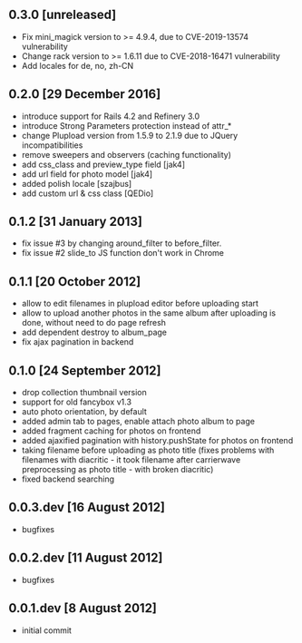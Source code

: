 ## 0.3.0 [unreleased]
* Fix mini_magick version to >= 4.9.4, due to CVE-2019-13574 vulnerability
* Change rack version to >= 1.6.11 due to CVE-2018-16471 vulnerability
* Add locales for de, no, zh-CN

## 0.2.0 [29 December 2016]
* introduce support for Rails 4.2 and Refinery 3.0
* introduce Strong Parameters protection instead of attr_*
* change Plupload version from 1.5.9 to 2.1.9 due to JQuery incompatibilities
* remove sweepers and observers (caching functionality)
* add css_class and preview_type field [jak4]
* add url field for photo model [jak4]
* added polish locale [szajbus]
* add custom url & css class [QEDio]


## 0.1.2 [31 January 2013]
* fix issue #3 by changing around_filter to before_filter. 
* fix issue #2 slide_to JS function don't work in Chrome

## 0.1.1 [20 October 2012]
* allow to edit filenames in plupload editor before uploading start
* allow to upload another photos in the same album after uploading is done, without need to do page refresh
* add dependent destroy to album_page
* fix ajax pagination in backend

## 0.1.0 [24 September 2012]
* drop collection thumbnail version
* support for old fancybox v1.3
* auto photo orientation, by default
* added admin tab to pages, enable attach photo album to page
* added fragment caching for photos on frontend
* added ajaxified pagination with history.pushState for photos on frontend
* taking filename before uploading as photo title (fixes problems with filenames with diacritic - it took filename after carrierwave preprocessing as photo title - with broken diacritic)
* fixed backend searching

## 0.0.3.dev [16 August 2012]
* bugfixes 

## 0.0.2.dev [11 August 2012]
* bugfixes 

## 0.0.1.dev [8 August 2012]
* initial commit
